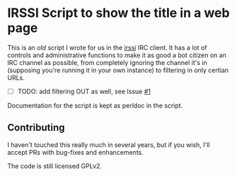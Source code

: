 # IRSSI Script to show the title in a web page

This is an *old* script I wrote for us in the [irssi] IRC client. It
has a lot of controls and administrative functions to make it as good
a bot citizen on an IRC channel as possible, from completely ignoring
the channel it's in (supposing you're running it in your own instance)
to filtering in only certian URLs.

- [ ] TODO: add filtering OUT as well, see Issue [#1](https://github.com/tamouse/irssi-showtitle/issues/1)

[irssi]: https://irssi.org/ "IRSSI IRC client"

Documentation for the script is kept as perldoc in the script.

## Contributing

I haven't touched this really much in several years, but if you wish,
I'll accept PRs with bug-fixes and enhancements.

The code is still licensed GPLv2.
